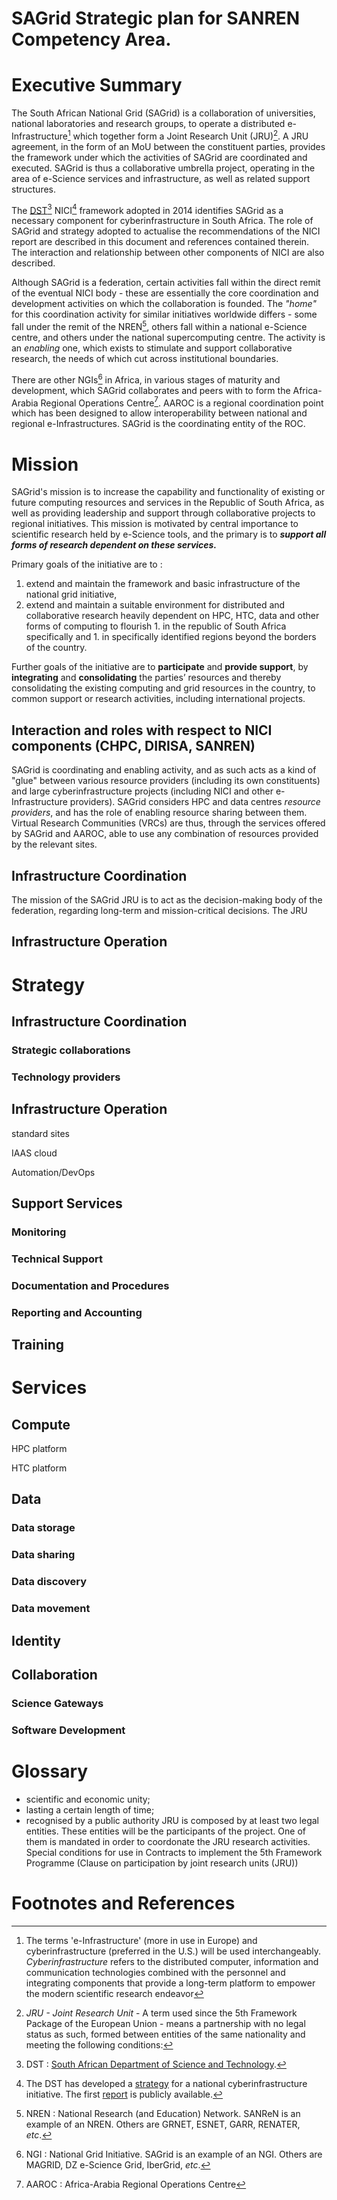 <h1>SAGrid Strategic plan for SANREN Competency Area.</h1>

# Executive Summary

<!-- What is SAGrid ?-->
The South African National Grid (SAGrid) is a collaboration of universities, national laboratories and research groups, to operate a distributed e-Infrastructure[^cyberinfrastructure] which together form a Joint Research Unit (JRU)[^JRU]. A JRU agreement, in the form of an MoU between the constituent parties, provides the framework under which the activities of SAGrid are coordinated and executed. SAGrid is thus a collaborative umbrella project, operating in the area of e-Science services and infrastructure, as well as related support structures. 

<!--  how does SAGrid fit into NICI ? --> 
The [DST](http://www.dst.gov.za)[^DST] NICI[^NICI] framework adopted in 2014  identifies SAGrid as a necessary component for cyberinfrastructure in South Africa. The role of SAGrid and strategy adopted to actualise the recommendations of the NICI report are described in this document and references contained therein. The interaction and relationship between other components of NICI are also described. 

<!-- why is SAGrid part of SANREN ? -->
Although SAGrid is a federation, certain activities fall within the direct remit of the eventual NICI body - these are essentially the core coordination and development activities on which the collaboration is founded. The *"home"* for this coordination activity for similar initiatives worldwide differs - some fall under the remit of the NREN[^NREN], others fall within a national e-Science centre, and others under the national supercomputing centre. The activity is an *enabling* one, which exists to stimulate and support collaborative research, the needs of which cut across institutional boundaries.

<!-- how does SAGrid fit into AAROC -->
There are other NGIs[^NGI] in Africa, in various stages of maturity and development, which SAGrid collaborates and peers with to form the Africa-Arabia Regional Operations Centre[^AAROC]. AAROC is a regional coordination point which has been designed to allow interoperability between national and regional e-Infrastructures. SAGrid is the coordinating entity of the ROC.

# Mission

SAGrid's mission is to increase the capability and functionality of existing or future computing resources and services in the Republic of South Africa, as well as providing leadership and support through collaborative projects to regional initiatives. This mission is motivated by central importance to scientific research held by e-Science tools, and the primary  is to ***support all forms of research dependent on these services.***

Primary goals of the initiative are to :

  1. extend and maintain the framework and basic infrastructure of the  national grid initiative,
  1. extend and maintain a suitable environment for distributed and collaborative research heavily dependent on HPC, HTC, data and other forms of computing to flourish 
    1. in the republic of South Africa specifically and
    1. in specifically identified regions beyond the borders of the country.

Further goals of the initiative are to **participate** and **provide support**, by **integrating** and **consolidating** the parties’ resources and thereby consolidating the existing computing and grid resources in the country, to common support or research activities, including international projects.

## Interaction and roles with respect to NICI components (CHPC, DIRISA, SANREN)

SAGrid is coordinating and enabling activity, and as such acts as a kind of "glue" between various resource providers (including its own constituents) and  large cyberinfrastructure projects (including NICI and other e-Infrastructure providers). SAGrid considers HPC and data centres *resource providers*, and has the role of enabling resource sharing between them. Virtual Research Communities (VRCs) are thus, through the services offered by SAGrid and AAROC, able to use any combination of resources provided by the relevant sites.

## Infrastructure Coordination 

The mission of the SAGrid JRU is to act as the decision-making body of the federation, regarding long-term and mission-critical decisions. The JRU 

## Infrastructure Operation

#  Strategy

## Infrastructure Coordination

### Strategic collaborations

### Technology providers

## Infrastructure Operation

standard sites

IAAS cloud

Automation/DevOps

## Support Services

### Monitoring

### Technical Support

### Documentation and Procedures

### Reporting and Accounting



## Training



# Services

## Compute

HPC platform

HTC platform


## Data

### Data storage

### Data sharing 

### Data discovery 

### Data movement


## Identity 


## Collaboration

### Science Gateways

### Software Development



# Glossary

[^JRU]: *JRU - Joint Research Unit* - A term used since the 5th Framework Package of the European Union - means a partnership with no legal status as such, formed between entities of the same nationality and meeting the following conditions:
  - scientific and economic unity; 
  - lasting a certain length of time; 
  - recognised by a public authority
JRU is composed by at least two legal entities. These entities will be the participants of the project. One of them is mandated in order to coordonate the JRU research activities.
Special conditions for use in Contracts to implement the 5th Framework Programme (Clause on participation by joint research units (JRU))

[^cyberinfrastructure]: The terms 'e-Infrastructure' (more in use in Europe) and cyberinfrastructure (preferred in the U.S.) will be used interchangeably. *Cyberinfrastructure* refers to the distributed computer, information and 
communication technologies combined with the personnel and integrating components that provide a 
long-term platform to empower the modern scientific research endeavor

[^HPC]: HPC : High-Performance Computing

[^HTC]: HTC : High-Throughput Computing

[^DST]: DST : [South African Department of Science and Technology](http://www.dst.gov.za).

# Footnotes and References

[^NICI]: The DST has developed a [strategy](http://www.dst.gov.za/index.php/resource-center/cyber-infrastructure2) for a national cyberinfrastructure initiative. The first [report](http://www.dst.gov.za/images/NICIS_Framework_Report_December_2013_26_May_2014.pdf) is publicly available.

[^NREN]: NREN : National Research (and Education) Network. SANReN is an example of an NREN. Others are GRNET, ESNET, GARR, RENATER, *etc*.

[^NGI]: NGI : National Grid Initiative. SAGrid is an example of an NGI. Others are MAGRID, DZ e-Science Grid, IberGrid, *etc*.

[^AAROC]: AAROC : Africa-Arabia Regional Operations Centre
